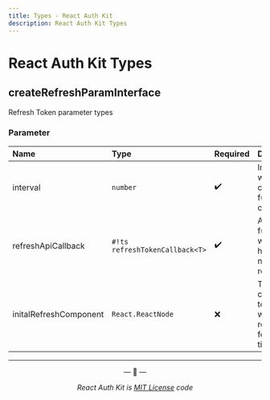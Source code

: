 ```yaml
---
title: Types - React Auth Kit
description: React Auth Kit Types
---
```


# React Auth Kit Types

<div data-ea-publisher="authkitarkadipme" data-ea-type="text" id="ref_types"></div>


## createRefreshParamInterface

Refresh Token parameter types

### Parameter

| Name                   | Type                           | Required           | Description                                                |
|:-----------------------|:-------------------------------|:-------------------|:-----------------------------------------------------------|
| interval               | `number`                       | :heavy_check_mark: | Interval on which the callback function is called          |
| refreshApiCallback     | `#!ts refreshTokenCallback<T>` | :heavy_check_mark: | A Callback function which'll have the network request      |
| initalRefreshComponent | `React.ReactNode`              | :x:                | The component to show while refreshing for the first time. |

---

<p align="center">&mdash; 🔑  &mdash;</p>
<p align="center"><i>React Auth Kit is <a href="https://github.com/react-auth-kit/react-auth-kit/blob/master/LICENSE">MIT License</a> code</i></p>
